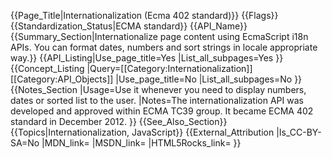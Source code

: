 {{Page_Title|Internationalization (Ecma 402 standard)}}
{{Flags}}
{{Standardization_Status|ECMA standard}}
{{API_Name}}
{{Summary_Section|Internationalize page content using EcmaScript i18n APIs. You can format dates, numbers and sort strings in locale appropriate way.}}
{{API_Listing|Use_page_title=Yes
|List_all_subpages=Yes
}}
{{Concept_Listing
|Query=[[Category:Internationalization]][[Category:API_Objects]]
|Use_page_title=No
|List_all_subpages=No
}}
{{Notes_Section
|Usage=Use it whenever you need to display numbers, dates or sorted list to the user.
|Notes=The internationalization API was developed and approved within ECMA TC39 group. It became ECMA 402 standard in December 2012.
}}
{{See_Also_Section}}
{{Topics|Internationalization, JavaScript}}
{{External_Attribution
|Is_CC-BY-SA=No
|MDN_link=
|MSDN_link=
|HTML5Rocks_link=
}}